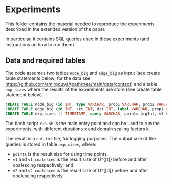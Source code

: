 # Experiments

This folder contains the material needed to reproduce the experiments described in the extended version of the paper.

In particular, it contains SQL queries used in these experiments (and instructions on how to run them).

## Data and required tables

The code assumes two tables `node_big` and `edge_big` as input (see create table statements below; for the data see https://github.com/amirpouya/tpath/tree/main/data/contact) and a table `exp_sizes` where the results of the experiments are store (see create table statement below).

```sql
CREATE TABLE node_big (id INT, type VARCHAR, prop1 VARCHAR, prop2 VARCHAR, prop3 VARCHAR, prop4 VARCHAR, ts INT, te INT);
CREATE TABLE edge_big (id INT, src INT, dst INT, label VARCHAR, prop1 VARCHAR, ts INT, te INT);
CREATE TABLE exp_sizes (t TIMESTAMP, query VARCHAR, points bigInt, v1 bigInt, v1_coalesced bigInt, v2 bigInt, v2_coalesced bigInt, k INT, x INT);
```

The bash script `run.sh` is the main entry point and can be used to run the experiments, with different durations x and domain scaling factors k

The result is a `out.txt` file, for logging purposes.
The output size of the queries is stored in table `exp_sizes`, where:

- `points` is the result size for using time points,
- `v1` and `v1_coalesced` is the result size of U^{[t]} before and after coalescing respectively, and
- `v2` and `v2_coalesced` is the result size of U^{[d]} before and after coalescing respectively.
